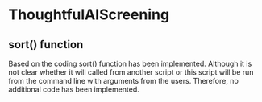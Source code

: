 # ThoughtfulAIScreening

## sort() function
Based on the coding sort() function has been implemented. Although it is not clear whether it will called from another script or this script will be run from the command line with arguments from the users. Therefore, no additional code has been implemented.